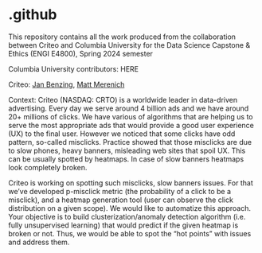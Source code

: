 # .github
This repository contains all the work produced from the collaboration between Criteo and Columbia University for the Data Science Capstone &amp; Ethics (ENGI E4800), Spring 2024 semester

Columbia University contributors: HERE

Criteo: [Jan Benzing](https://github.com/janbenzing), [Matt Merenich](https://github.com/mmerenich21)  

Context:
Criteo (NASDAQ: CRTO) is a worldwide leader in data-driven advertising. Every day we serve around 4 billion ads and we have around 20+ millions of clicks. We have various of algorithms that are helping us to serve the most appropriate ads that would provide a good user experience (UX) to the final user. However we noticed that some clicks have odd pattern, so-called misclicks. Practice showed that those misclicks are due to slow phones, heavy banners, misleading web sites that spoil UX. This can be usually spotted by heatmaps. In case of slow banners heatmaps look completely broken.

Criteo is working on spotting such misclicks, slow banners issues. For that we’ve developed p-misclick metric (the probability of a click to be a misclick), and a heatmap generation tool (user can observe the click distribution on a given scope). We would like to automatize this approach. Your objective is to build clusterization/anomaly detection algorithm (i.e. fully unsupervised learning) that would predict if the given heatmap is broken or not. Thus, we would be able to spot the “hot points” with issues and address them.

